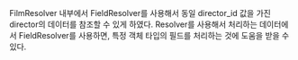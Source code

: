 FilmResolver 내부에서 FieldResolver를 사용해서 동일 director_id 값을 가진 director의 데이터를 참조할 수 있게 하였다. Resolver를 사용해서 처리하는 데이터에서 FieldResolver를 사용하면, 특정 객체 타입의 필드를 처리하는 것에 도움을 받을 수 있다.
